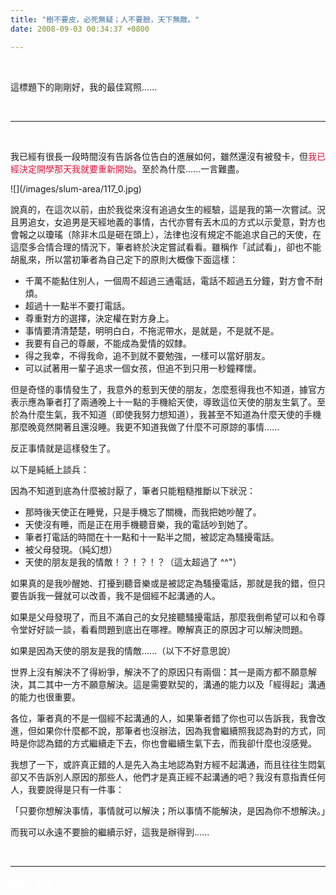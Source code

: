 ```yaml
---
title: "樹不要皮，必死無疑；人不要臉，天下無敵。"
date: 2008-09-03 00:34:37 +0800

---
```

<p>&nbsp;</p><p>這標題下的剛剛好，我的最佳寫照......</p><p>&nbsp;</p><hr /><p>&nbsp;</p><p>我已經有很長一段時間沒有告訴各位告白的進展如何，雖然還沒有被發卡，但<span style="color: #dc143c;">我已經決定開學那天我就要重新開始</span>。至於為什麼......一言難盡。</p>
![](/images/slum-area/117_0.jpg)
<p>說真的，在這次以前，由於我從來沒有追過女生的經驗，這是我的第一次嘗試。況且男追女，女追男是天經地義的事情，古代亦嘗有丟木瓜的方式以示愛意，對方也會報之以瓊瑤（除非木瓜是砸在頭上），法律也沒有規定不能追求自己的天使，在這麼多合情合理的情況下，筆者終於決定嘗試看看。雖稱作「試試看」，卻也不能胡亂來，所以當初筆者為自己定下的原則大概像下面這樣：</p><ul><li>千萬不能黏住別人，一個周不超過三通電話，電話不超過五分鐘，對方會不耐煩。</li><li>超過十一點半不要打電話。</li><li>尊重對方的選擇，決定權在對方身上。</li><li>事情要清清楚楚，明明白白，不拖泥帶水，是就是，不是就不是。</li><li>我要有自己的尊嚴，不能成為愛情的奴隸。</li><li>得之我幸，不得我命，追不到就不要勉強，一樣可以當好朋友。</li><li>可以試著用一輩子追求一個女孩，但追不到只用一秒鐘釋懷。</li></ul><p>但是奇怪的事情發生了，我意外的惹到天使的朋友，怎麼惹得我也不知道，據官方表示應為筆者打了兩通晚上十一點的手機給天使，導致這位天使的朋友生氣了。至於為什麼生氣，我不知道（即使我努力想知道），我甚至不知道為什麼天使的手機那麼晚竟然開著且還沒睡。我更不知道我做了什麼不可原諒的事情......</p><p>反正事情就是這樣發生了。</p><p>以下是純紙上談兵：</p><p>因為不知道到底為什麼被討厭了，筆者只能粗糙推斷以下狀況：</p><ul><li>那時後天使正在睡覺，只是手機忘了關機，而我把她吵醒了。</li><li>天使沒有睡，而是正在用手機聽音樂，我的電話吵到她了。</li><li>筆者打電話的時間在十一點和十一點半之間，被認定為騷擾電話。</li><li>被父母發現。（純幻想）</li><li>天使的朋友是我的情敵！？！？！？（這太超過了 ^^"）</li></ul><p>如果真的是我吵醒她、打擾到聽音樂或是被認定為騷擾電話，那就是我的錯，但只要告訴我一聲就可以改善，我不是個經不起溝通的人。</p><p>如果是父母發現了，而且不滿自己的女兒接聽騷擾電話，那麼我倒希望可以和令尊令堂好好談一談，看看問題到底出在哪裡。瞭解真正的原因才可以解決問題。</p><p>如果是因為天使的朋友是我的情敵......（以下不好意思說）</p><p>世界上沒有解決不了得紛爭，解決不了的原因只有兩個：其一是兩方都不願意解決，其二其中一方不願意解決。這是需要默契的，溝通的能力以及「經得起」溝通的能力也很重要。</p><p>各位，筆者真的不是一個經不起溝通的人，如果筆者錯了你也可以告訴我，我會改進，但如果你什麼都不說，那筆者也沒辦法，因為我會繼續照我認為對的方式，同時是你認為錯的方式繼續走下去，你也會繼續生氣下去，而我卻什麼也沒感覺。</p><p>我想了一下，或許真正錯的人是先入為主地認為對方經不起溝通，而且往往生悶氣卻又不告訴別人原因的那些人，他們才是真正經不起溝通的吧？我沒有意指責任何人，我要說得是只有一件事：</p><p>「只要你想解決事情，事情就可以解決；所以事情不能解決，是因為你不想解決。」</p><p>而我可以永遠不要臉的繼續示好，這我是辦得到......</p><p>&nbsp;</p><hr /><p><span style="color: #ffffff;">阿鴻，救我...</span><span style="color: #000000;"><br /></span></p>
